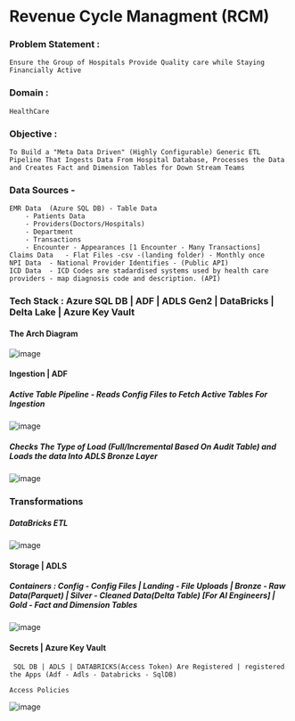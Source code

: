 # Revenue Cycle Managment (RCM) 

### Problem Statement : 
	
 	Ensure the Group of Hospitals Provide Quality care while Staying Financially Active  

### Domain : 
	
 	HealthCare

### Objective : 

 	To Build a "Meta Data Driven" (Highly Configurable) Generic ETL Pipeline That Ingests Data From Hospital Database, Processes the Data and Creates Fact and Dimension Tables for Down Stream Teams
 

### Data Sources - 
	EMR Data  (Azure SQL DB) - Table Data 
		- Patients Data
		- Providers(Doctors/Hospitals)
		- Department
		- Transactions 
		- Encounter - Appearances [1 Encounter - Many Transactions]
	Claims Data   - Flat Files -csv -(landing folder) - Monthly once
	NPI Data  - National Provider Identifies - (Public API) 
	ICD Data  - ICD Codes are stadardised systems used by health care providers - map diagnosis code and description. (API)
 
### Tech Stack : Azure SQL DB | ADF | ADLS Gen2 | DataBricks | Delta Lake | Azure Key Vault
  
  #### The Arch Diagram

![image](https://github.com/user-attachments/assets/2d1c08c0-1cb0-47d8-ad43-c5b35f42decd)


  #### Ingestion | ADF
     
  ##### Active Table Pipeline - Reads Config Files to Fetch Active Tables For Ingestion 
     
 ![image](https://github.com/user-attachments/assets/b7980309-4e4b-4742-b5a5-e5a2f9965caf)

  #####  Checks The Type of Load (Full/Incremental Based On Audit Table) and Loads the data Into ADLS Bronze Layer 

![image](https://github.com/user-attachments/assets/03c0600b-7162-4dfb-9213-bcde20fcf10e)

  ### Transformations

  ##### DataBricks ETL 

![image](https://github.com/user-attachments/assets/c20bd83d-7410-4d1f-935e-b891b326f531)

 #### Storage | ADLS

 ##### Containers : Config -  Config Files | Landing - File Uploads | Bronze - Raw Data(Parquet) | Silver - Cleaned Data(Delta Table) [For AI Engineers] | Gold - Fact and Dimension Tables   

![image](https://github.com/user-attachments/assets/f8dbde15-75f2-419f-a17c-f55fd0f58c4c)

 #### Secrets | Azure Key Vault  
    
     SQL DB | ADLS | DATABRICKS(Access Token) Are Registered | registered the Apps (Adf - Adls - Databricks - SqlDB)  
    
    Access Policies 
     
![image](https://github.com/user-attachments/assets/2b829fbb-8edd-4401-9f66-05b718a3ba45)

  
 

  
      
     
 

